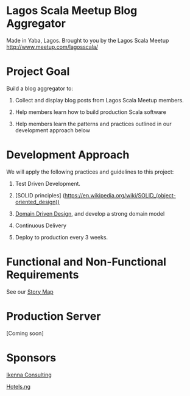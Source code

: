 # Lagos Scala Meetup Blog Aggregator 

Made in Yaba, Lagos. Brought to you by the Lagos Scala Meetup http://www.meetup.com/lagosscala/

# Project Goal
Build a blog aggregator to:

1. Collect and display  blog posts from Lagos Scala Meetup members.

2. Help members learn how to build production Scala software

3. Help members learn the patterns and practices outlined in our development approach below


# Development Approach
We will apply the following practices and guidelines to this project:

1. Test Driven Development.

2. [SOLID principles] (https://en.wikipedia.org/wiki/SOLID_(object-oriented_design))

3. [Domain Driven Design](https://en.wikipedia.org/wiki/Domain-driven_design), and develop a strong domain model

4. Continuous Delivery

5. Deploy to production every 3 weeks.


# Functional and Non-Functional Requirements
See our [Story Map](https://trello.com/b/z07jmPJX/lagos-scala-blog-aggregator-story-map)

# Production Server
[Coming soon]


# Sponsors
[Ikenna Consulting](http://www.ikenna.consulting)

[Hotels.ng](http://www.hotels.ng)